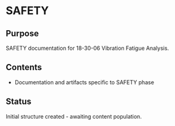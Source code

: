 # SAFETY

## Purpose
SAFETY documentation for 18-30-06 Vibration Fatigue Analysis.

## Contents
- Documentation and artifacts specific to SAFETY phase

## Status
Initial structure created - awaiting content population.
